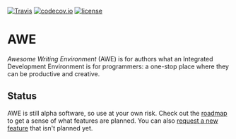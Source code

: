 [![Travis](https://img.shields.io/travis/RemonSinnema/awe.svg)](https://travis-ci.org/RemonSinnema/awe)
[![codecov.io](https://img.shields.io/codecov/c/github/RemonSinnema/awe.svg)](https://codecov.io/github/RemonSinnema/awe)
[![license](https://img.shields.io/github/license/RemonSinnema/awe.svg)](https://github.com/RemonSinnema/awe/blob/master/LICENSE)

# AWE
_Awesome Writing Environment_ (AWE) is for authors what an Integrated Development Environment is for programmers: a
one-stop place where they can be productive and creative.

## Status

AWE is still alpha software, so use at your own risk. Check out the
[roadmap](https://github.com/RemonSinnema/awe/milestones) to get a sense of what features are planned. You can also 
[request a new feature](https://github.com/RemonSinnema/awe/issues) that isn't planned yet.
